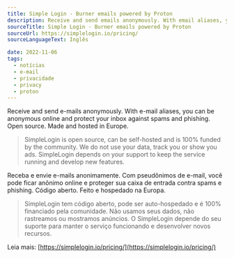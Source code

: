 ```yaml
---
title: Simple Login - Burner emails powered by Proton
description: Receive and send emails anonymously. With email aliases, you can be anonymous online and protect your inbox against spams and phishing. Open source. Made and hosted in Europe.
sourceTitle: Simple Login - Burner emails powered by Proton
sourceUrl: https://simplelogin.io/pricing/
sourceLanguageText: Inglês

date: 2022-11-06
tags: 
  - notícias
  - e-mail
  - privacidade
  - privacy
  - proton
---
```


Receive and send e-mails anonymously. With e-mail aliases, you can be anonymous online and protect your inbox against spams and phishing. Open source. Made and hosted in Europe.

> SimpleLogin is open source, can be self-hosted and is 100% funded by the community. 
> We do not use your data, track you or show you ads. 
> SimpleLogin depends on your support to keep the service running and develop new features. 

Receba e envie e-mails anonimamente. Com pseudônimos de e-mail, você pode ficar anônimo online e proteger sua caixa de entrada contra spams e phishing. Código aberto. Feito e hospedado na Europa.

> SimpleLogin tem código aberto, pode ser auto-hospedado e é 100% financiado pela comunidade.
> Não usamos seus dados, não rastreamos ou mostramos anúncios.
> O SimpleLogin depende do seu suporte para manter o serviço funcionando e desenvolver novos recursos.

Leia mais: [https://simplelogin.io/pricing/](https://simplelogin.io/pricing/)
